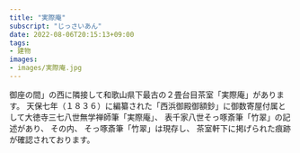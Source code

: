 ```yaml
---
title: "実際庵"
subscript: "じっさいあん"
date: 2022-08-06T20:15:13+09:00
tags:
- 建物
images:
- images/実際庵.jpg
---
```


御座の間」の西に隣接して和歌山県下最古の２畳台目茶室「実際庵」があります。
天保七年（１８３６）に編纂された「西浜御殿御額鈔」に御数寄屋付属として大徳寺三七八世無学禅師筆「実際庵」、
表千家八世そっ啄斎筆「竹翠」の記述があり、
その内、
そっ啄斎筆「竹翠」は現存し、
茶室軒下に掲げられた痕跡が確認されております。
